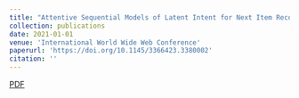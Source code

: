 ```yaml
---
title: "Attentive Sequential Models of Latent Intent for Next Item Recommendation"
collection: publications
date: 2021-01-01
venue: 'International World Wide Web Conference'
paperurl: 'https://doi.org/10.1145/3366423.3380002'
citation: ''
---
```


[PDF](https://doi.org/10.1145/3366423.3380002)
